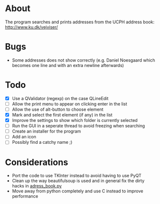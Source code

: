 # About
The program searches and prints addresses from the UCPH address book: http://www.ku.dk/vejviser/

# Bugs
* Some addresses does not show correctly (e.g. Daniel Noesgaard which becomes one line and with an extra newline afterwards)

# Todo
* [x] Use a QValidator (regexp) on the case QLineEdit
* [ ] Allow the print menu to appear on clicking enter in the list
* [ ] Allow the use of alt-button to choose element
* [x] Mark and select the first element (if any) in the list
* [x] Improve the settings to show which folder is currently selected
* [ ] Run the GUI in a seperate thread to avoid freezing when searching
* [ ] Create an installer for the program
* [ ] Add an icon
* [ ] Possibly find a catchy name ;)

# Considerations
* Port the code to use TKInter instead to avoid having to use PyQT
* Clean up the way beautifulsoup is used and in general fix the dirty hacks in [adress_book.py](https://github.com/jfrdev/adresseprinter/blob/master/address_book.py)
* Move away from python completely and use C instead to improve performance
